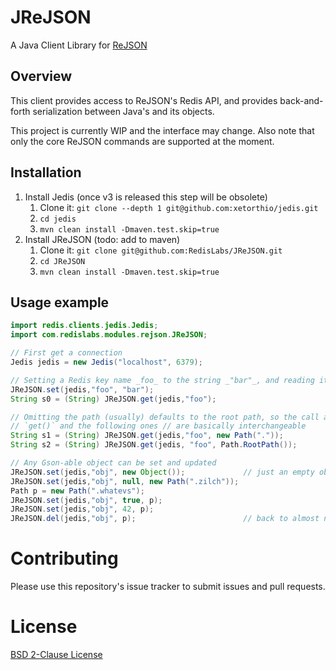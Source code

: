 # JReJSON

A Java Client Library for [ReJSON](https://github.com/redislabsmodules/rejson)

## Overview 

This client provides access to ReJSON's Redis API, and provides back-and-forth serialization between Java's and its objects.

This project is currently WIP and the interface may change. Also note that only the core ReJSON commands are supported at the moment. 

## Installation

1. Install Jedis (once v3 is released this step will be obsolete)
    1. Clone it: `git clone --depth 1 git@github.com:xetorthio/jedis.git`
    2. `cd jedis`
    3. `mvn clean install -Dmaven.test.skip=true`
2. Install JReJSON (todo: add to maven)
    1. Clone it: `git clone git@github.com:RedisLabs/JReJSON.git`
    2. `cd JReJSON`
    3. `mvn clean install -Dmaven.test.skip=true`

## Usage example

```java  
import redis.clients.jedis.Jedis;
import com.redislabs.modules.rejson.JReJSON;

// First get a connection
Jedis jedis = new Jedis("localhost", 6379);

// Setting a Redis key name _foo_ to the string _"bar"_, and reading it back
JReJSON.set(jedis,"foo", "bar");
String s0 = (String) JReJSON.get(jedis,"foo");

// Omitting the path (usually) defaults to the root path, so the call above to
// `get()` and the following ones // are basically interchangeable
String s1 = (String) JReJSON.get(jedis,"foo", new Path("."));
String s2 = (String) JReJSON.get(jedis, "foo", Path.RootPath());

// Any Gson-able object can be set and updated
JReJSON.set(jedis,"obj", new Object());             // just an empty object
JReJSON.set(jedis,"obj", null, new Path(".zilch"));
Path p = new Path(".whatevs");
JReJSON.set(jedis,"obj", true, p);
JReJSON.set(jedis,"obj", 42, p);
JReJSON.del(jedis,"obj", p);                        // back to almost nothing

```

# Contributing

Please use this repository's issue tracker to submit issues and pull requests.

# License

[BSD 2-Clause License](LICENSE)

